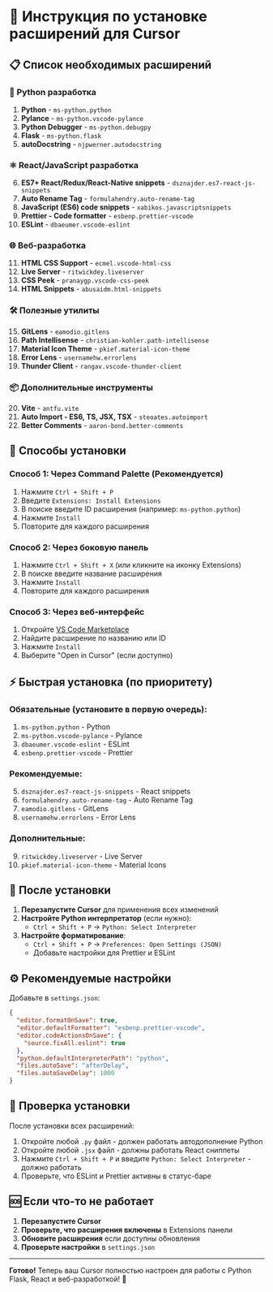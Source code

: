 # 🚀 Инструкция по установке расширений для Cursor

## 📋 Список необходимых расширений

### 🐍 Python разработка
1. **Python** - `ms-python.python`
2. **Pylance** - `ms-python.vscode-pylance` 
3. **Python Debugger** - `ms-python.debugpy`
4. **Flask** - `ms-python.flask`
5. **autoDocstring** - `njpwerner.autodocstring`

### ⚛️ React/JavaScript разработка
6. **ES7+ React/Redux/React-Native snippets** - `dsznajder.es7-react-js-snippets`
7. **Auto Rename Tag** - `formulahendry.auto-rename-tag`
8. **JavaScript (ES6) code snippets** - `xabikos.javascriptsnippets`
9. **Prettier - Code formatter** - `esbenp.prettier-vscode`
10. **ESLint** - `dbaeumer.vscode-eslint`

### 🌐 Веб-разработка
11. **HTML CSS Support** - `ecmel.vscode-html-css`
12. **Live Server** - `ritwickdey.liveserver`
13. **CSS Peek** - `pranaygp.vscode-css-peek`
14. **HTML Snippets** - `abusaidm.html-snippets`

### 🛠️ Полезные утилиты
15. **GitLens** - `eamodio.gitlens`
16. **Path Intellisense** - `christian-kohler.path-intellisense`
17. **Material Icon Theme** - `pkief.material-icon-theme`
18. **Error Lens** - `usernamehw.errorlens`
19. **Thunder Client** - `rangav.vscode-thunder-client`

### 📦 Дополнительные инструменты
20. **Vite** - `antfu.vite`
21. **Auto Import - ES6, TS, JSX, TSX** - `steoates.autoimport`
22. **Better Comments** - `aaron-bond.better-comments`

## 🔧 Способы установки

### Способ 1: Через Command Palette (Рекомендуется)
1. Нажмите `Ctrl + Shift + P`
2. Введите `Extensions: Install Extensions`
3. В поиске введите ID расширения (например: `ms-python.python`)
4. Нажмите `Install`
5. Повторите для каждого расширения

### Способ 2: Через боковую панель
1. Нажмите `Ctrl + Shift + X` (или кликните на иконку Extensions)
2. В поиске введите название расширения
3. Нажмите `Install`
4. Повторите для каждого расширения

### Способ 3: Через веб-интерфейс
1. Откройте [VS Code Marketplace](https://marketplace.visualstudio.com/)
2. Найдите расширение по названию или ID
3. Нажмите `Install`
4. Выберите "Open in Cursor" (если доступно)

## ⚡ Быстрая установка (по приоритету)

### Обязательные (установите в первую очередь):
1. `ms-python.python` - Python
2. `ms-python.vscode-pylance` - Pylance
3. `dbaeumer.vscode-eslint` - ESLint
4. `esbenp.prettier-vscode` - Prettier

### Рекомендуемые:
5. `dsznajder.es7-react-js-snippets` - React snippets
6. `formulahendry.auto-rename-tag` - Auto Rename Tag
7. `eamodio.gitlens` - GitLens
8. `usernamehw.errorlens` - Error Lens

### Дополнительные:
9. `ritwickdey.liveserver` - Live Server
10. `pkief.material-icon-theme` - Material Icons

## 🔄 После установки

1. **Перезапустите Cursor** для применения всех изменений
2. **Настройте Python интерпретатор** (если нужно):
   - `Ctrl + Shift + P` → `Python: Select Interpreter`
3. **Настройте форматирование**:
   - `Ctrl + Shift + P` → `Preferences: Open Settings (JSON)`
   - Добавьте настройки для Prettier и ESLint

## ⚙️ Рекомендуемые настройки

Добавьте в `settings.json`:

```json
{
  "editor.formatOnSave": true,
  "editor.defaultFormatter": "esbenp.prettier-vscode",
  "editor.codeActionsOnSave": {
    "source.fixAll.eslint": true
  },
  "python.defaultInterpreterPath": "python",
  "files.autoSave": "afterDelay",
  "files.autoSaveDelay": 1000
}
```

## 🎯 Проверка установки

После установки всех расширений:
1. Откройте любой `.py` файл - должен работать автодополнение Python
2. Откройте любой `.jsx` файл - должны работать React сниппеты
3. Нажмите `Ctrl + Shift + P` и введите `Python: Select Interpreter` - должно работать
4. Проверьте, что ESLint и Prettier активны в статус-баре

## 🆘 Если что-то не работает

1. **Перезапустите Cursor**
2. **Проверьте, что расширения включены** в Extensions панели
3. **Обновите расширения** если доступны обновления
4. **Проверьте настройки** в `settings.json`

---

**Готово!** Теперь ваш Cursor полностью настроен для работы с Python Flask, React и веб-разработкой! 🎉


